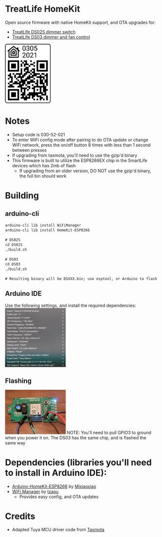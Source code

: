 # TreatLife HomeKit
Open source firmware with native HomeKit support, and OTA upgrades for:
* [TreatLife DS02S dimmer switch](https://smile.amazon.com/Treatlife-Neutral-Compatible-Assistant-Schedule/dp/B07YKFSWJN/ref=sr_1_4_sspa?dchild=1&keywords=treatlife+dimmer&qid=1615054278&sr=8-4-spons)
* [TreatLife DS03 dimmer and fan control](https://smile.amazon.com/Ceiling-Control-Treatlife-Assistant-Schedule/dp/B086PPRWL7/ref=mp_s_a_1_1?dchild=1&keywords=treatlife+ds03&qid=1616156418&sr=8-1)

<img src="https://github.com/paullj1/TreatLife-DS02S-HomeKit/raw/main/qrcode.svg" width="150" />

# Notes
* Setup code is 030-52-021
* To enter WiFi config mode after pairing to do OTA update or change WiFi
  network, press the on/off button 8 times with less than 1 second between
  presses
* If upgrading from tasmota, you'll need to use the gzip'd binary
* This firmware is built to utilize the ESP8266EX chip in the SmartLife devices
  which has 2mb of flash
  * If upgrading from an older version, DO NOT use the gzip'd binary, the full
    bin should work

# Building
## arduino-cli
```
arduino-cli lib install WiFiManager
arduino-cli lib install HomeKit-ESP8266

# DS02S
cd DS02S
./build.sh

# DS03
cd DS03
./build.sh

# Resulting binary will be DSXXX.bin; use esptool, or Arduino to flash
```

## Arduino IDE
Use the following settings, and install the required dependencies:<br />
<img src="https://github.com/paullj1/TreatLife-DS02S-HomeKit/raw/main/Images/Arduino%20Settings.png" width="200" />

## Flashing
<img src="https://github.com/paullj1/TreatLife-DS02S-HomeKit/raw/main/Images/Flash.jpg" width="200" />
NOTE: You'll need to pull GPIO3 to ground when you power it on. The DS03 has the same chip, and is flashed the same way

# Dependencies (libraries you'll need to install in Arduino IDE):
* [Arduino-HomeKit-ESP8266](https://github.com/Mixiaoxiao/Arduino-HomeKit-ESP8266) by [Mixiaoxiao](https://github.com/Mixiaoxiao)
* [WiFi Manager](https://github.com/tzapu/WiFiManager) by [tzapu](https://github.com/tzapu)
  * Provides easy config, and OTA updates

# Credits
* Adapted Tuya MCU driver code from [Tasmota](https://tasmota.github.io/docs/)
